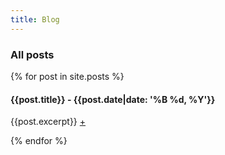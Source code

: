 ```yaml
---
title: Blog
---
```


### All posts
{% for post in site.posts %}
#### {{post.title}} - {{post.date|date: '%B %d, %Y'}}

{{post.excerpt}} [+]({{post.url}})

{% endfor %}
